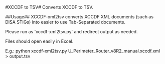 #XCCDF to TSV#
Converts XCCDF to TSV.

##Usage##
XCCDF-xml2tsv converts XCCDF XML documents (such as DISA STIGs) into easier to use Tab-Separated documents.

Please run as 'xccdf-xml2tsv.py' <filename> and redirect output as needed.

Files should open easily in Excel.

E.g.:
	 python xccdf-xml2tsv.py U_Perimeter_Router_v8R2_manual.xccdf.xml > output.tsv
